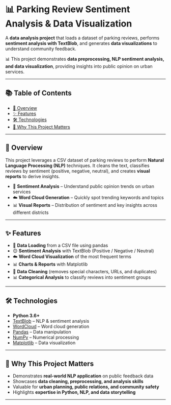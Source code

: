 # 📊 Parking Review Sentiment Analysis & Data Visualization

A **data analysis project** that loads a dataset of parking reviews, performs **sentiment analysis with TextBlob**, and generates **data visualizations** to understand community feedback.

📊 This project demonstrates **data preprocessing, NLP sentiment analysis, and data visualization**, providing insights into public opinion on urban services.

-----

## 📚 Table of Contents

  - [🔎 Overview](https://www.google.com/search?q=%23-overview)
  - [✨ Features](https://www.google.com/search?q=%23-features)
  - [🛠️ Technologies](https://www.google.com/search?q=%23%EF%B8%8F-technologies)
  - [🎯 Why This Project Matters](https://www.google.com/search?q=%23-why-this-project-matters)

-----

## 🔎 Overview

This project leverages a CSV dataset of parking reviews to perform **Natural Language Processing (NLP)** techniques. It cleans the text, classifies reviews by sentiment (positive, negative, neutral), and creates **visual reports** to derive insights.

  - 🔐 **Sentiment Analysis** – Understand public opinion trends on urban services
  - ☁️ **Word Cloud Generation** – Quickly spot trending keywords and topics
  - 📊 **Visual Reports** – Distribution of sentiment and key insights across different districts

-----

## ✨ Features

  - 💾 **Data Loading** from a CSV file using pandas
  - 😊 **Sentiment Analysis** with TextBlob (Positive / Negative / Neutral)
  - ☁️ **Word Cloud Visualization** of the most frequent terms
  - 📊 **Charts & Reports** with Matplotlib
  - 🧹 **Data Cleaning** (removes special characters, URLs, and duplicates)
  - 📊 **Categorical Analysis** to classify reviews into sentiment groups

-----

## 🛠️ Technologies

  - **Python 3.6+**
  - [TextBlob](https://textblob.readthedocs.io/) – NLP & sentiment analysis
  - [WordCloud](https://amueller.github.io/word_cloud/) – Word cloud generation
  - [Pandas](https://pandas.pydata.org/) – Data manipulation
  - [NumPy](https://numpy.org/) – Numerical processing
  - [Matplotlib](https://matplotlib.org/) – Data visualization

-----

## 🎯 Why This Project Matters

  - Demonstrates **real-world NLP application** on public feedback data
  - Showcases **data cleaning, preprocessing, and analysis skills**
  - Valuable for **urban planning, public relations, and community safety**
  - Highlights **expertise in Python, NLP, and data storytelling**

-----
